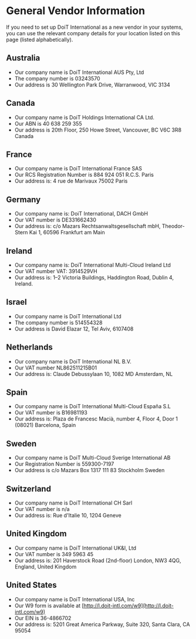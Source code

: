# General Vendor Information

If you need to set up DoiT International as a new vendor in your systems, you can use the relevant company details for your location listed on this page (listed alphabetically).

## Australia

* Our company name is DoiT International AUS Pty, Ltd
* The company number is 03243570
* Our address is 30 Wellington Park Drive, Warranwood, VIC 3134

## Canada

* Our company name is DoiT Holdings International CA Ltd.
* Our ABN is 40 638 259 355
* Our address is 20th Floor, 250 Howe Street, Vancouver, BC V6C 3R8 Canada

## France

* Our company name is DoiT International France SAS
* Our RCS Registration Number is 884 924 051 R.C.S. Paris
* Our address is: 4 rue de Marivaux 75002 Paris

## Germany

* Our company name is: DoiT International, DACH GmbH
* Our VAT number is DE331662430
* Our address is: c/o Mazars Rechtsanwaltsgesellschaft mbH, Theodor-Stern Kai 1, 60596 Frankfurt am Main

## Ireland

* Our company name is: DoiT International Multi-Cloud Ireland Ltd
* Our VAT number VAT: 3914529VH
* Our address is: 1&ndash;2 Victoria Buildings, Haddington Road, Dublin 4, Ireland.

## Israel

* Our company name is DoiT International Ltd
* The company number is 514554328
* Our address is David Elazar 12, Tel Aviv, 6107408

## Netherlands

* Our company name is DoiT International NL B.V.
* Our VAT number NL862511215B01
* Our address is: Claude Debussylaan 10, 1082 MD Amsterdam, NL

## Spain

* Our company name is DoiT International Multi-Cloud Espa&ntilde;a S.L
* Our VAT number is B16981193
* Our address is: Plaza de Francesc Maci&agrave;, number 4, Floor 4, Door 1 (08021) Barcelona, Spain

## Sweden

* Our company name is DoiT Multi-Cloud Sverige International AB
* Our Registration Number is 559300-7197
* Our address is c/o Mazars Box 1317 111 83 Stockholm Sweden

## Switzerland

* Our company name is DoiT International CH Sarl
* Our VAT number is n/a
* Our address is: Rue d'Italie 10, 1204 Geneve

## United Kingdom

* Our company name is DoiT International UK\&I, Ltd
* Our VAT number is 349 5963 45
* Our address is: 201 Haverstock Road (2nd-floor) London, NW3 4QG, England, United Kingdom

## United States

* Our company name is DoiT International USA, Inc
* Our W9 form is available at [http://l.doit-intl.com/w9](http://l.doit-intl.com/w9)
* Our EIN is 36-4866702
* Our address is: 5201 Great America Parkway, Suite 320, Santa Clara, CA 95054

